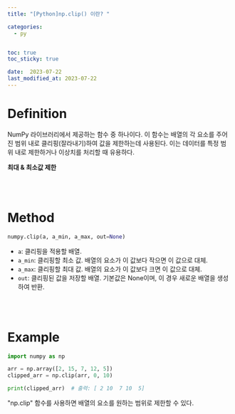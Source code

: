 ```yaml
---
title: "[Python]np.clip() 이란? "

categories:
  - py


toc: true
toc_sticky: true

date:  2023-07-22
last_modified_at: 2023-07-22
---
```


# Definition
NumPy 라이브러리에서 제공하는 함수 중 하나이다. 이 함수는 배열의 각 요소를 주어진 범위 내로 클리핑(잘라내기)하여 값을 제한하는데 사용된다. 이는 데이터를 특정 범위 내로 제한하거나 이상치를 처리할 때 유용하다.

**최대 & 최소값 제한**

<br/>
<br/>

# Method
```python
numpy.clip(a, a_min, a_max, out=None)
```
- `a`: 클리핑을 적용할 배열.
- `a_min`: 클리핑할 최소 값. 배열의 요소가 이 값보다 작으면 이 값으로 대체.
- `a_max`: 클리핑할 최대 값. 배열의 요소가 이 값보다 크면 이 값으로 대체.
- `out`: 클리핑된 값을 저장할 배열. 기본값은 None이며, 이 경우 새로운 배열을 생성하여 반환.

<br/>
<br/>

# Example

```python
import numpy as np

arr = np.array([2, 15, 7, 12, 5])
clipped_arr = np.clip(arr, 0, 10)

print(clipped_arr)  # 출력: [ 2 10  7 10  5]
```
"np.clip" 함수를 사용하면 배열의 요소를 원하는 범위로 제한할 수 있다.
